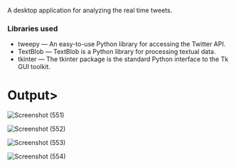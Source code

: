A desktop application for analyzing the real time tweets.
### Libraries used
* tweepy  — An easy-to-use Python library for accessing the Twitter API.
* TextBlob  — TextBlob is a Python library for processing textual data.
* tkinter  — The tkinter package is the standard Python interface to the Tk GUI toolkit.

# Output>

![Screenshot (551)](https://user-images.githubusercontent.com/60145175/116109880-d6155f80-a6d2-11eb-8149-67af9b61260c.png)

![Screenshot (552)](https://user-images.githubusercontent.com/60145175/116109890-d9105000-a6d2-11eb-9165-1e4fe0187996.png)

![Screenshot (553)](https://user-images.githubusercontent.com/60145175/116109907-dada1380-a6d2-11eb-80f0-800fe4263cc4.png)

![Screenshot (554)](https://user-images.githubusercontent.com/60145175/116109916-dd3c6d80-a6d2-11eb-9eba-8d12b3bd2c15.png)


